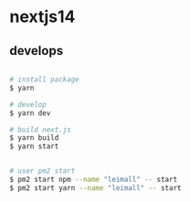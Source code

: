 # nextjs14



## develops


```sh

# install package
$ yarn

# develop
$ yarn dev

# build next.js
$ yarn build
$ yarn start


# user pm2 start 
$ pm2 start npm --name "leimall" -- start
$ pm2 start yarn --name "leimall" -- start
```